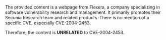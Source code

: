 The provided content is a webpage from Flexera, a company specializing in software vulnerability research and management. It primarily promotes their Secunia Research team and related products. There is no mention of a specific CVE, especially CVE-2004-2453.

Therefore, the content is **UNRELATED** to CVE-2004-2453.